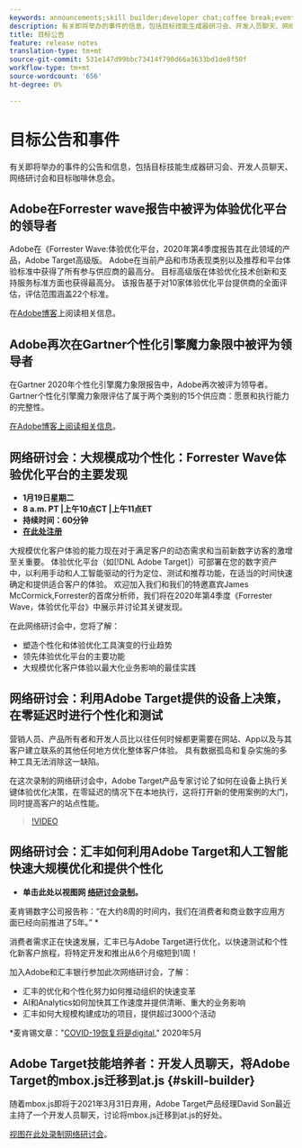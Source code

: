 ```yaml
---
keywords: announcements;skill builder;developer chat;coffee break;events
description: 有关即将举办的事件的信息，包括目标技能生成器研习会、开发人员聊天、网络研讨会和目标咖啡休息会。
title: 目标公告
feature: release notes
translation-type: tm+mt
source-git-commit: 531e147d99bbc73414f790d66a3633bd1de8f50f
workflow-type: tm+mt
source-wordcount: '656'
ht-degree: 0%

---
```



# 目标公告和事件

有关即将举办的事件的公告和信息，包括目标技能生成器研习会、开发人员聊天、网络研讨会和目标咖啡休息会。

## Adobe在Forrester wave报告中被评为体验优化平台的领导者

Adobe在《Forrester Wave:体验优化平台，2020年第4季度报告其在此领域的产品，Adobe Target高级版。 Adobe在当前产品和市场表现类别以及推荐和平台体验标准中获得了所有参与供应商的最高分。 目标高级版在体验优化技术创新和支持服务标准方面也获得最高分。 该报告基于对10家体验优化平台提供商的全面评估，评估范围涵盖22个标准。

在[Adobe博客](https://blog.adobe.com/en/2020/11/24/adobe-named-leader-in-forrester-wave-report-experience-optimization-platforms.html)上阅读相关信息。

## Adobe再次在Gartner个性化引擎魔力象限中被评为领导者

在Gartner 2020年个性化引擎魔力象限报告中，Adobe再次被评为领导者。 Gartner个性化引擎魔力象限评估了属于两个类别的15个供应商：愿景和执行能力的完整性。

[在Adobe博客上阅读相关信息](https://theblog.adobe.com/adobe-again-named-leader-in-gartner-magic-quadrant-for-personalization-engines/)。

## 网络研讨会：大规模成功个性化：Forrester Wave体验优化平台的主要发现

* **1月19日星期二**
* **8 a.m. PT |上午10点CT |上午11点ET**
* **持续时间：60分钟**
* **[在此处注册](https://www.adobeeventsonline.com/Webinar/2021/Personalization/index.php?source=998)**

大规模优化客户体验的能力现在对于满足客户的动态需求和当前新数字访客的激增至关重要。 体验优化平台（如[!DNL Adobe Target]）可部署在您的数字资产中，以利用手动和人工智能驱动的行为定位、测试和推荐功能，在适当的时间快速确定和提供适合客户的体验。 欢迎加入我们和我们的特邀嘉宾James McCormick,Forrester的首席分析师，我们将在2020年第4季度《Forrester Wave，体验优化平台》中展示并讨论其关键发现。

在此网络研讨会中，您将了解：

* 塑造个性化和体验优化工具演变的行业趋势
* 领先体验优化平台的主要功能
* 大规模优化客户体验以最大化业务影响的最佳实践

## 网络研讨会：利用Adobe Target提供的设备上决策，在零延迟时进行个性化和测试

营销人员、产品所有者和开发人员比以往任何时候都更需要在网站、App以及与其客户建立联系的其他任何地方优化整体客户体验。 具有数据孤岛和复杂实施的多种工具无法消除这一缺陷。

在这次录制的网络研讨会中，Adobe Target产品专家讨论了如何在设备上执行关键体验优化决策，在零延迟的情况下在本地执行，这将打开新的使用案例的大门，同时提高客户的站点性能。

>[!VIDEO](https://video.tv.adobe.com/v/328148)

## 网络研讨会：汇丰如何利用Adobe Target和人工智能快速大规模优化和提供个性化

* **单击此处以视图网 [络研讨会录制](https://seminars.adobeconnect.com/ps4ozlg7qfdy/?proto=true)。**

麦肯锡数字公司报告称：“在大约8周的时间内，我们在消费者和商业数字应用方面已经向前推进了5年。” *

消费者需求正在快速发展，汇丰已与Adobe Target进行优化，以快速测试和个性化新客户旅程，将特定开发和推出从6个月缩短到1周！

加入Adobe和汇丰银行参加此次网络研讨会，了解：

* 汇丰的优化和个性化努力如何推动组织的快速变革
* AI和Analytics如何加快其工作速度并提供清晰、重大的业务影响
* 汇丰如何大规模构建成功的项目，提供超过3000个活动

*麦肯锡文章：&quot;[COVID-19恢复将是digital](https://www.mckinsey.com/business-functions/mckinsey-digital/our-insights/the-covid-19-recovery-will-be-digital-a-plan-for-the-first-90-days#),&quot; 2020年5月

## Adobe Target技能培养者：开发人员聊天，将Adobe Target的mbox.js迁移到at.js {#skill-builder}

随着mbox.js即将于2021年3月31日弃用，Adobe Target产品经理David Son最近主持了一个开发人员聊天，讨论将mbox.js迁移到at.js的好处。

[视图在此处录制网络研讨会](https://seminars.adobeconnect.com/ptdo6mfo6qn6/?proto=true)。